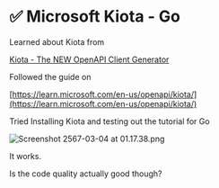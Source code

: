 # ✅ Microsoft Kiota - Go

Learned about Kiota from 

[Kiota - The NEW OpenAPI Client Generator](https://www.youtube.com/watch?v=nk9BUPKgN_k)

Followed the guide on 

[https://learn.microsoft.com/en-us/openapi/kiota/](https://learn.microsoft.com/en-us/openapi/kiota/)

Tried Installing Kiota and testing out the tutorial for Go

![Screenshot 2567-03-04 at 01.17.38.png](%E2%9C%85%20Microsoft%20Kiota%20-%20Go%207ec4702c8a2f4618be403418996381b3/Screenshot_2567-03-04_at_01.17.38.png)

It works.

Is the code quality actually good though?